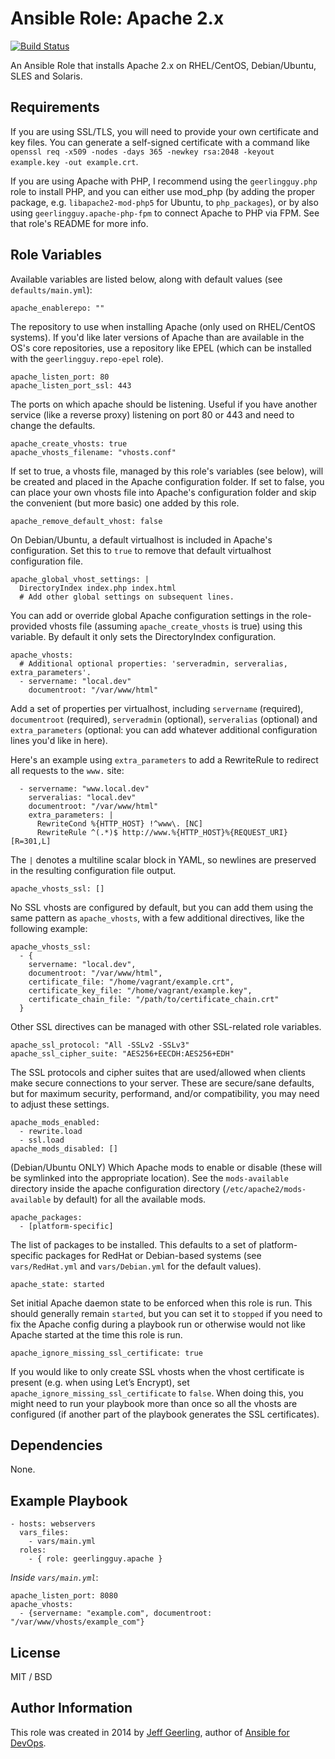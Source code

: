 # Ansible Role: Apache 2.x

[![Build Status](https://travis-ci.org/geerlingguy/ansible-role-apache.svg?branch=master)](https://travis-ci.org/geerlingguy/ansible-role-apache)

An Ansible Role that installs Apache 2.x on RHEL/CentOS, Debian/Ubuntu, SLES and Solaris.

## Requirements

If you are using SSL/TLS, you will need to provide your own certificate and key files. You can generate a self-signed certificate with a command like `openssl req -x509 -nodes -days 365 -newkey rsa:2048 -keyout example.key -out example.crt`.

If you are using Apache with PHP, I recommend using the `geerlingguy.php` role to install PHP, and you can either use mod_php (by adding the proper package, e.g. `libapache2-mod-php5` for Ubuntu, to `php_packages`), or by also using `geerlingguy.apache-php-fpm` to connect Apache to PHP via FPM. See that role's README for more info.

## Role Variables

Available variables are listed below, along with default values (see `defaults/main.yml`):

    apache_enablerepo: ""

The repository to use when installing Apache (only used on RHEL/CentOS systems). If you'd like later versions of Apache than are available in the OS's core repositories, use a repository like EPEL (which can be installed with the `geerlingguy.repo-epel` role).

    apache_listen_port: 80
    apache_listen_port_ssl: 443

The ports on which apache should be listening. Useful if you have another service (like a reverse proxy) listening on port 80 or 443 and need to change the defaults.

    apache_create_vhosts: true
    apache_vhosts_filename: "vhosts.conf"

If set to true, a vhosts file, managed by this role's variables (see below), will be created and placed in the Apache configuration folder. If set to false, you can place your own vhosts file into Apache's configuration folder and skip the convenient (but more basic) one added by this role.

    apache_remove_default_vhost: false

On Debian/Ubuntu, a default virtualhost is included in Apache's configuration. Set this to `true` to remove that default virtualhost configuration file.

    apache_global_vhost_settings: |
      DirectoryIndex index.php index.html
      # Add other global settings on subsequent lines.

You can add or override global Apache configuration settings in the role-provided vhosts file (assuming `apache_create_vhosts` is true) using this variable. By default it only sets the DirectoryIndex configuration.

    apache_vhosts:
      # Additional optional properties: 'serveradmin, serveralias, extra_parameters'.
      - servername: "local.dev"
        documentroot: "/var/www/html"

Add a set of properties per virtualhost, including `servername` (required), `documentroot` (required), `serveradmin` (optional), `serveralias` (optional) and `extra_parameters` (optional: you can add whatever additional configuration lines you'd like in here).

Here's an example using `extra_parameters` to add a RewriteRule to redirect all requests to the `www.` site:

      - servername: "www.local.dev"
        serveralias: "local.dev"
        documentroot: "/var/www/html"
        extra_parameters: |
          RewriteCond %{HTTP_HOST} !^www\. [NC]
          RewriteRule ^(.*)$ http://www.%{HTTP_HOST}%{REQUEST_URI} [R=301,L]

The `|` denotes a multiline scalar block in YAML, so newlines are preserved in the resulting configuration file output.

    apache_vhosts_ssl: []

No SSL vhosts are configured by default, but you can add them using the same pattern as `apache_vhosts`, with a few additional directives, like the following example:

    apache_vhosts_ssl:
      - {
        servername: "local.dev",
        documentroot: "/var/www/html",
        certificate_file: "/home/vagrant/example.crt",
        certificate_key_file: "/home/vagrant/example.key",
        certificate_chain_file: "/path/to/certificate_chain.crt"
      }

Other SSL directives can be managed with other SSL-related role variables.

    apache_ssl_protocol: "All -SSLv2 -SSLv3"
    apache_ssl_cipher_suite: "AES256+EECDH:AES256+EDH"

The SSL protocols and cipher suites that are used/allowed when clients make secure connections to your server. These are secure/sane defaults, but for maximum security, performand, and/or compatibility, you may need to adjust these settings.

    apache_mods_enabled:
      - rewrite.load
      - ssl.load
    apache_mods_disabled: []

(Debian/Ubuntu ONLY) Which Apache mods to enable or disable (these will be symlinked into the appropriate location). See the `mods-available` directory inside the apache configuration directory (`/etc/apache2/mods-available` by default) for all the available mods.

    apache_packages:
      - [platform-specific]

The list of packages to be installed. This defaults to a set of platform-specific packages for RedHat or Debian-based systems (see `vars/RedHat.yml` and `vars/Debian.yml` for the default values).

    apache_state: started

Set initial Apache daemon state to be enforced when this role is run. This should generally remain `started`, but you can set it to `stopped` if you need to fix the Apache config during a playbook run or otherwise would not like Apache started at the time this role is run.

    apache_ignore_missing_ssl_certificate: true

If you would like to only create SSL vhosts when the vhost certificate is present (e.g. when using Let’s Encrypt), set `apache_ignore_missing_ssl_certificate` to `false`. When doing this, you might need to run your playbook more than once so all the vhosts are configured (if another part of the playbook generates the SSL certificates).

## Dependencies

None.

## Example Playbook

    - hosts: webservers
      vars_files:
        - vars/main.yml
      roles:
        - { role: geerlingguy.apache }

*Inside `vars/main.yml`*:

    apache_listen_port: 8080
    apache_vhosts:
      - {servername: "example.com", documentroot: "/var/www/vhosts/example_com"}

## License

MIT / BSD

## Author Information

This role was created in 2014 by [Jeff Geerling](http://jeffgeerling.com/), author of [Ansible for DevOps](http://ansiblefordevops.com/).
